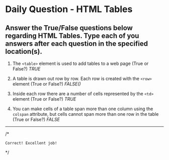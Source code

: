 # Daily Question - HTML Tables

## Answer the True/False questions below regarding HTML Tables. Type each of you answers after each question in the specified location(s).

1. The ```<table>``` element is used to add tables to a web page (True or False?) *TRUE*

2. A table is drawn out row by row. Each row is created with the ```<row>``` element (True or False?) *FALSE(<tr>)*

3. Inside each row there are a number of cells represented by the ```<td>``` element (True or False?) *TRUE* 

4. You can make cells of a table span more than one column using the ```colspan``` attribute, but cells cannot span more than one row in the table (True or False?) *FALSE*
---------------------------------------------------------------------------------

/*

	Correct! Excellent job!

*/